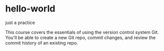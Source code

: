 # hello-world
just a practice

This course covers the essentials of using the version control system Git. You'll be able to create a new Git repo, commit changes, and review the commit history of an existing repo.

